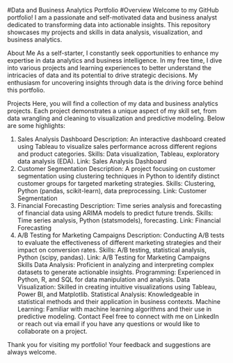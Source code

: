 #Data and Business Analytics Portfolio
#Overview
Welcome to my GitHub portfolio! I am a passionate and self-motivated data and business analyst dedicated to transforming data into actionable insights. This repository showcases my projects and skills in data analysis, visualization, and business analytics.

About Me
As a self-starter, I constantly seek opportunities to enhance my expertise in data analytics and business intelligence. In my free time, I dive into various projects and learning experiences to better understand the intricacies of data and its potential to drive strategic decisions. My enthusiasm for uncovering insights through data is the driving force behind this portfolio.

Projects
Here, you will find a collection of my data and business analytics projects. Each project demonstrates a unique aspect of my skill set, from data wrangling and cleaning to visualization and predictive modeling. Below are some highlights:

1. Sales Analysis Dashboard
Description: An interactive dashboard created using Tableau to visualize sales performance across different regions and product categories.
Skills: Data visualization, Tableau, exploratory data analysis (EDA).
Link: Sales Analysis Dashboard
2. Customer Segmentation
Description: A project focusing on customer segmentation using clustering techniques in Python to identify distinct customer groups for targeted marketing strategies.
Skills: Clustering, Python (pandas, scikit-learn), data preprocessing.
Link: Customer Segmentation
3. Financial Forecasting
Description: Time series analysis and forecasting of financial data using ARIMA models to predict future trends.
Skills: Time series analysis, Python (statsmodels), forecasting.
Link: Financial Forecasting
4. A/B Testing for Marketing Campaigns
Description: Conducting A/B tests to evaluate the effectiveness of different marketing strategies and their impact on conversion rates.
Skills: A/B testing, statistical analysis, Python (scipy, pandas).
Link: A/B Testing for Marketing Campaigns
Skills
Data Analysis: Proficient in analyzing and interpreting complex datasets to generate actionable insights.
Programming: Experienced in Python, R, and SQL for data manipulation and analysis.
Data Visualization: Skilled in creating intuitive visualizations using Tableau, Power BI, and Matplotlib.
Statistical Analysis: Knowledgeable in statistical methods and their application in business contexts.
Machine Learning: Familiar with machine learning algorithms and their use in predictive modeling.
Contact
Feel free to connect with me on LinkedIn or reach out via email if you have any questions or would like to collaborate on a project.

Thank you for visiting my portfolio! Your feedback and suggestions are always welcome.

